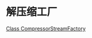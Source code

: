 # 解压缩工厂

[Class CompressorStreamFactory](http://commons.apache.org/proper/commons-compress/apidocs/org/apache/commons/compress/compressors/CompressorStreamFactory.html)

